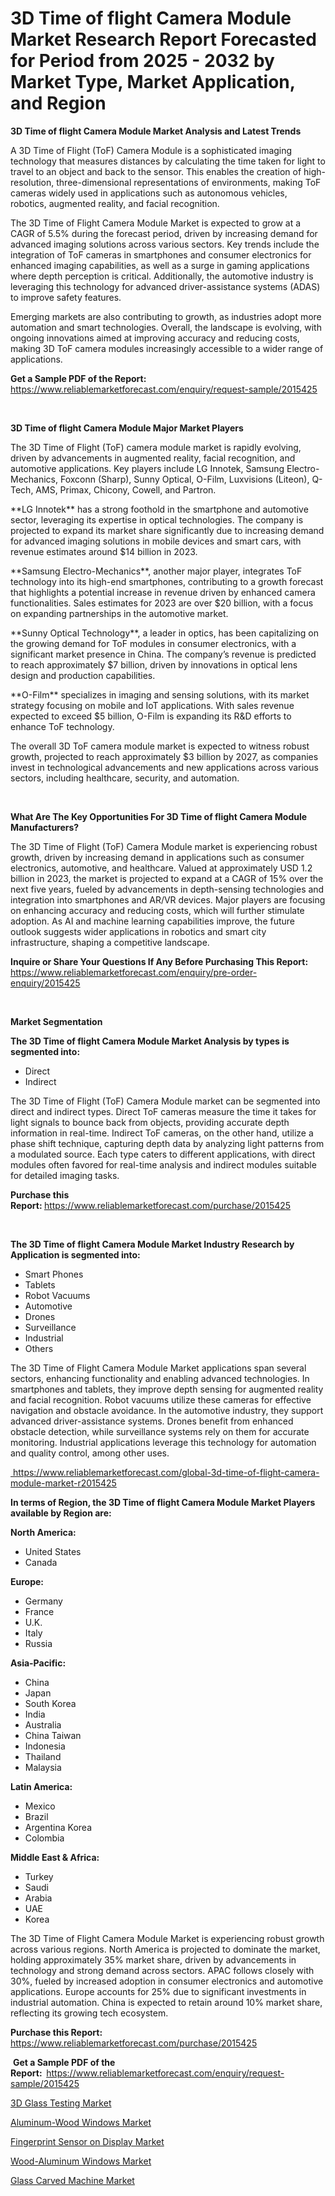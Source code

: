 <p><h1>3D Time of flight Camera Module Market Research Report Forecasted for Period from 2025 -  2032 by Market Type, Market Application, and Region</h1></p><p><strong>3D Time of flight Camera Module Market Analysis and Latest Trends</strong></p>
<p><p>A 3D Time of Flight (ToF) Camera Module is a sophisticated imaging technology that measures distances by calculating the time taken for light to travel to an object and back to the sensor. This enables the creation of high-resolution, three-dimensional representations of environments, making ToF cameras widely used in applications such as autonomous vehicles, robotics, augmented reality, and facial recognition.</p><p>The 3D Time of Flight Camera Module Market is expected to grow at a CAGR of 5.5% during the forecast period, driven by increasing demand for advanced imaging solutions across various sectors. Key trends include the integration of ToF cameras in smartphones and consumer electronics for enhanced imaging capabilities, as well as a surge in gaming applications where depth perception is critical. Additionally, the automotive industry is leveraging this technology for advanced driver-assistance systems (ADAS) to improve safety features.</p><p>Emerging markets are also contributing to growth, as industries adopt more automation and smart technologies. Overall, the landscape is evolving, with ongoing innovations aimed at improving accuracy and reducing costs, making 3D ToF camera modules increasingly accessible to a wider range of applications.</p></p>
<p><strong>Get a Sample PDF of the Report:&nbsp;</strong> <a href="https://www.reliablemarketforecast.com/enquiry/request-sample/2015425?utm_campaign=3208&utm_medium=2&utm_source=Github&utm_content=ia&utm_term=29032025&utm_id=3d-time-of-flight-camera-module">https://www.reliablemarketforecast.com/enquiry/request-sample/2015425</a></p>
<p>&nbsp;</p>
<p><strong>3D Time of flight Camera Module Major Market Players</strong></p>
<p><p>The 3D Time of Flight (ToF) camera module market is rapidly evolving, driven by advancements in augmented reality, facial recognition, and automotive applications. Key players include LG Innotek, Samsung Electro-Mechanics, Foxconn (Sharp), Sunny Optical, O-Film, Luxvisions (Liteon), Q-Tech, AMS, Primax, Chicony, Cowell, and Partron.</p><p>**LG Innotek** has a strong foothold in the smartphone and automotive sector, leveraging its expertise in optical technologies. The company is projected to expand its market share significantly due to increasing demand for advanced imaging solutions in mobile devices and smart cars, with revenue estimates around $14 billion in 2023.</p><p>**Samsung Electro-Mechanics**, another major player, integrates ToF technology into its high-end smartphones, contributing to a growth forecast that highlights a potential increase in revenue driven by enhanced camera functionalities. Sales estimates for 2023 are over $20 billion, with a focus on expanding partnerships in the automotive market.</p><p>**Sunny Optical Technology**, a leader in optics, has been capitalizing on the growing demand for ToF modules in consumer electronics, with a significant market presence in China. The company’s revenue is predicted to reach approximately $7 billion, driven by innovations in optical lens design and production capabilities.</p><p>**O-Film** specializes in imaging and sensing solutions, with its market strategy focusing on mobile and IoT applications. With sales revenue expected to exceed $5 billion, O-Film is expanding its R&D efforts to enhance ToF technology.</p><p>The overall 3D ToF camera module market is expected to witness robust growth, projected to reach approximately $3 billion by 2027, as companies invest in technological advancements and new applications across various sectors, including healthcare, security, and automation.</p></p>
<p>&nbsp;</p>
<p><strong>What Are The Key Opportunities For 3D Time of flight Camera Module Manufacturers?</strong></p>
<p><p>The 3D Time of Flight (ToF) Camera Module market is experiencing robust growth, driven by increasing demand in applications such as consumer electronics, automotive, and healthcare. Valued at approximately USD 1.2 billion in 2023, the market is projected to expand at a CAGR of 15% over the next five years, fueled by advancements in depth-sensing technologies and integration into smartphones and AR/VR devices. Major players are focusing on enhancing accuracy and reducing costs, which will further stimulate adoption. As AI and machine learning capabilities improve, the future outlook suggests wider applications in robotics and smart city infrastructure, shaping a competitive landscape.</p></p>
<p><strong>Inquire or Share Your Questions If Any Before Purchasing This Report:</strong> <a href="https://www.reliablemarketforecast.com/enquiry/pre-order-enquiry/2015425?utm_campaign=3208&utm_medium=2&utm_source=Github&utm_content=ia&utm_term=29032025&utm_id=3d-time-of-flight-camera-module">https://www.reliablemarketforecast.com/enquiry/pre-order-enquiry/2015425</a></p>
<p>&nbsp;</p>
<p><strong>Market Segmentation</strong></p>
<p><strong>The 3D Time of flight Camera Module Market Analysis by types is segmented into:</strong></p>
<p><ul><li>Direct</li><li>Indirect</li></ul></p>
<p><p>The 3D Time of Flight (ToF) Camera Module market can be segmented into direct and indirect types. Direct ToF cameras measure the time it takes for light signals to bounce back from objects, providing accurate depth information in real-time. Indirect ToF cameras, on the other hand, utilize a phase shift technique, capturing depth data by analyzing light patterns from a modulated source. Each type caters to different applications, with direct modules often favored for real-time analysis and indirect modules suitable for detailed imaging tasks.</p></p>
<p><strong>Purchase this Report:&nbsp;</strong><a href="https://www.reliablemarketforecast.com/purchase/2015425?utm_campaign=3208&utm_medium=2&utm_source=Github&utm_content=ia&utm_term=29032025&utm_id=3d-time-of-flight-camera-module">https://www.reliablemarketforecast.com/purchase/2015425</a></p>
<p>&nbsp;</p>
<p><strong>The 3D Time of flight Camera Module Market Industry Research by Application is segmented into:</strong></p>
<p><ul><li>Smart Phones</li><li>Tablets</li><li>Robot Vacuums</li><li>Automotive</li><li>Drones</li><li>Surveillance</li><li>Industrial</li><li>Others</li></ul></p>
<p><p>The 3D Time of Flight Camera Module Market applications span several sectors, enhancing functionality and enabling advanced technologies. In smartphones and tablets, they improve depth sensing for augmented reality and facial recognition. Robot vacuums utilize these cameras for effective navigation and obstacle avoidance. In the automotive industry, they support advanced driver-assistance systems. Drones benefit from enhanced obstacle detection, while surveillance systems rely on them for accurate monitoring. Industrial applications leverage this technology for automation and quality control, among other uses.</p></p>
<p><a href="https://www.reliablemarketforecast.com/global-3d-time-of-flight-camera-module-market-r2015425?utm_campaign=3208&utm_medium=2&utm_source=Github&utm_content=ia&utm_term=29032025&utm_id=3d-time-of-flight-camera-module">&nbsp;https://www.reliablemarketforecast.com/global-3d-time-of-flight-camera-module-market-r2015425</a></p>
<p><strong>In terms of Region, the 3D Time of flight Camera Module Market Players available by Region are:</strong></p>
<p>
    <p> <strong> North America: </strong>
        <ul>
            <li>United States</li>
            <li>Canada</li>
        </ul>
        </p> 
    <p> <strong> Europe: </strong>
        <ul>
            <li>Germany</li>
            <li>France</li>
            <li>U.K.</li>
            <li>Italy</li>
            <li>Russia</li>
        </ul>
        </p> 
    <p> <strong> Asia-Pacific: </strong>
        <ul>
            <li>China</li>
            <li>Japan</li>
            <li>South Korea</li>
            <li>India</li>
            <li>Australia</li>
            <li>China Taiwan</li>
            <li>Indonesia</li>
            <li>Thailand</li>
            <li>Malaysia</li>
        </ul>
        </p> 
    <p> <strong> Latin America: </strong>
        <ul>
            <li>Mexico</li>
            <li>Brazil</li>
            <li>Argentina Korea</li>
            <li>Colombia</li>
        </ul>
        </p> 
    <p> <strong> Middle East & Africa: </strong>
        <ul>
            <li>Turkey</li>
            <li>Saudi</li>
            <li>Arabia</li>
            <li>UAE</li>
            <li>Korea</li>
        </ul>
    </p>
    </p>
<p><p>The 3D Time of Flight Camera Module Market is experiencing robust growth across various regions. North America is projected to dominate the market, holding approximately 35% market share, driven by advancements in technology and strong demand across sectors. APAC follows closely with 30%, fueled by increased adoption in consumer electronics and automotive applications. Europe accounts for 25% due to significant investments in industrial automation. China is expected to retain around 10% market share, reflecting its growing tech ecosystem.</p></p>
<p><strong>Purchase this Report: </strong><a href="https://www.reliablemarketforecast.com/purchase/2015425?utm_campaign=3208&utm_medium=2&utm_source=Github&utm_content=ia&utm_term=29032025&utm_id=3d-time-of-flight-camera-module">https://www.reliablemarketforecast.com/purchase/2015425</a></p>
<p>&nbsp;<strong>Get a Sample PDF of the Report:&nbsp;&nbsp;</strong><a href="https://www.reliablemarketforecast.com/enquiry/request-sample/2015425?utm_campaign=3208&utm_medium=2&utm_source=Github&utm_content=ia&utm_term=29032025&utm_id=3d-time-of-flight-camera-module">https://www.reliablemarketforecast.com/enquiry/request-sample/2015425</a></p>
<p><strong></strong></p>
<p><p><a href="https://www.linkedin.com/pulse/3d-glass-testing-market-overview-size-valuation-projected-cagr-fmvjc?utm_campaign=3208&utm_medium=2&utm_source=Github&utm_content=ia&utm_term=29032025&utm_id=3d-time-of-flight-camera-module">3D Glass Testing Market</a></p><p><a href="https://www.linkedin.com/pulse/according-latest-trend-analysis-aluminum-wood-windows-market-ld4mc?utm_campaign=3208&utm_medium=2&utm_source=Github&utm_content=ia&utm_term=29032025&utm_id=3d-time-of-flight-camera-module">Aluminum-Wood Windows Market</a></p><p><a href="https://github.com/shirlantosx7/Market-Research-Report-List-1/blob/main/fingerprint-sensor-on-display-market.md?utm_campaign=3208&utm_medium=2&utm_source=Github&utm_content=ia&utm_term=29032025&utm_id=3d-time-of-flight-camera-module">Fingerprint Sensor on Display Market</a></p><p><a href="https://www.linkedin.com/pulse/detailed-wood-aluminum-windows-market-report-2025-2032-technology-gketc?utm_campaign=3208&utm_medium=2&utm_source=Github&utm_content=ia&utm_term=29032025&utm_id=3d-time-of-flight-camera-module">Wood-Aluminum Windows Market</a></p><p><a href="https://www.linkedin.com/pulse/swot-analysis-regional-outlook-deployment-revenue-forecasts-dgauc?utm_campaign=3208&utm_medium=2&utm_source=Github&utm_content=ia&utm_term=29032025&utm_id=3d-time-of-flight-camera-module">Glass Carved Machine Market</a></p></p>